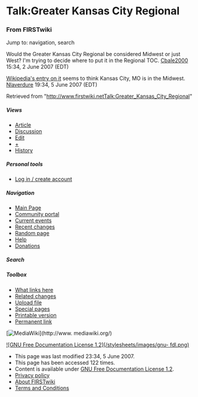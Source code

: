 # Talk:Greater Kansas City Regional

### From FIRSTwiki

Jump to: navigation, search

Would the Greater Kansas City Regional be considered Midwest or just West? I'm
trying to decide where to put it in the Regional TOC.
[Cbale2000](User:Cbale2000 "User:Cbale2000" ) 15:34, 2 June 2007
(EDT)

[Wikipedia's entry on
it](http://www.wikipedia.org/wiki/Kansas_City%2C_Missouri
"wikipedia:Kansas_City,_Missouri" ) seems to think Kansas City, MO is in the
Midwest. [Nlaverdure](User:Nlaverdure "User:Nlaverdure" ) 19:34, 5
June 2007 (EDT)

Retrieved from
"<http://www.firstwiki.netTalk:Greater_Kansas_City_Regional>"

##### Views

  * [Article](Greater_Kansas_City_Regional)
  * [Discussion](Talk:Greater_Kansas_City_Regional)
  * [Edit](/index.php?title=Talk:Greater_Kansas_City_Regional&action=edit)
  * [+](/index.php?title=Talk:Greater_Kansas_City_Regional&action=edit&section=new)
  * [History](/index.php?title=Talk:Greater_Kansas_City_Regional&action=history)

##### Personal tools

  * [Log in / create account](/index.php?title=Special:Userlogin&returnto=Talk:Greater_Kansas_City_Regional)

[](Main_Page "Main Page" )

##### Navigation

  * [Main Page](Main_Page)
  * [Community portal](FIRSTwiki:Community_portal)
  * [Current events](Current_events)
  * [Recent changes](Special:Recentchanges)
  * [Random page](Special:Random)
  * [Help](Help:Contents)
  * [Donations](FIRSTwiki:Site_support)

##### Search



##### Toolbox

  * [What links here](Special:Whatlinkshere/Talk:Greater_Kansas_City_Regional)
  * [Related changes](Special:Recentchangeslinked/Talk:Greater_Kansas_City_Regional)
  * [Upload file](Special:Upload)
  * [Special pages](Special:Specialpages)
  * [Printable version](/index.php?title=Talk:Greater_Kansas_City_Regional&printable=yes)
  * [Permanent link](/index.php?title=Talk:Greater_Kansas_City_Regional&oldid=61098)

[![MediaWiki](/skins/common/images/poweredby_mediawiki_88x31.png)](http://www.
mediawiki.org/)

[![GNU Free Documentation License 1.2](/stylesheets/images/gnu-
fdl.png)](http://www.gnu.org/copyleft/fdl.html)

  * This page was last modified 23:34, 5 June 2007.
  * This page has been accessed 122 times.
  * Content is available under [GNU Free Documentation License 1.2](http://www.gnu.org/copyleft/fdl.html "http://www.gnu.org/copyleft/fdl.html" ).
  * [Privacy policy](FIRSTwiki:Privacy_policy "FIRSTwiki:Privacy policy" )
  * [About FIRSTwiki](FIRSTwiki:About "FIRSTwiki:About" )
  * [Terms and Conditions](FIRSTwiki:Terms_and_conditions "FIRSTwiki:Terms and conditions" )

